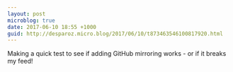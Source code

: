 ```yaml
---
layout: post
microblog: true
date: 2017-06-10 18:55 +1000
guid: http://desparoz.micro.blog/2017/06/10/t873463546100817920.html
---
```

Making a quick test to see if adding GitHub mirroring works - or if it breaks my feed!
